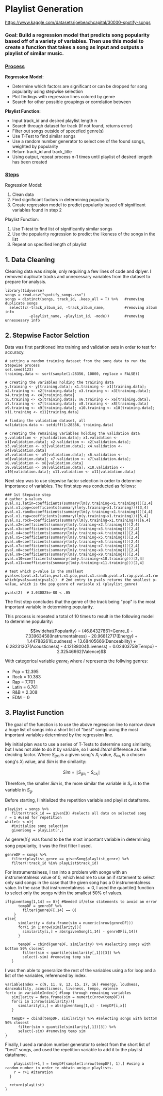 # Playlist Generation

https://www.kaggle.com/datasets/joebeachcapital/30000-spotify-songs

### Goal: Build a regression model that predicts song popularity based off of a variety of variables. Then use this model to create a function that takes a song as input and outputs a playlist of similar music.

### <ins> Process </ins>
**Regression Model:**
* Determine which factors are significant or can be dropped for song popularity using stepwise selection
* Plot findings with regression lines colored by genre
* Search for other possible groupings or correlation between 

**Playlist Function:**
* Input track_id and desired playlist length n
* Search through dataset for track (If not found, returns error)
* Filter out songs outside of specefied genre(s)
* Use T-Test to find similar songs
* Use a random number generator to select one of the found songs, weighted by popularity
* Return track_id and track_title
* Using output, repeat process n-1 times until playlist of desired lengeth has been created

### <ins> Steps </ins> 

Regression Model:

1. Clean data
2. Find significant factors in determining popularity
3. Create regression model to predict popularity based off significant variables found in step 2

Playlist Function:

1. Use T-test to find list of significantly similar songs
2. Use the popularity regression to predict the likeness of the songs in the list
3. Repeat on specified length of playlist
   
## 1. Data Cleaning

Cleaning data was simple, only requiring a few lines of code and dplyer. I removed duplicate tracks and unnecessary variables from the dataset to prepare for analysis.

```
library(tidyverse)
songs = read.csv("spotify_songs.csv") 
songs = distinct(songs, track_id, .keep_all = T) %>%   #removing duplicate songs
  select(c(-track_album_id, -track_album_name,         #removing album info
           -playlist_name, -playlist_id, -mode))       #removing unnessesary info
```

## 2. Stepwise Factor Selction

Data was first partitioned into training and validation sets in order to test for accuracy.

```
# setting a random training dataset from the song data to run the Stepwise process
set.seed(123)
training.data <- sort(sample(1:28356, 10000, replace = FALSE)) 

# creating the variables holding the training data
y.training <- y[training.data]; x1.training <- x1[training.data]; x2.training <- x2[training.data]; x3.training <- x3[training.data]; x4.training <- x4[training.data]
x5.training <- x5[training.data]; x6.training <- x6[training.data]; x7.training <- x7[training.data]; x8.training <- x8[training.data]
x9.training <- x9[training.data]; x10.training <- x10[training.data]; x11.training <- x11[training.data]

# finding the validation dataset, all 
validation.data <- setdiff(1:28356, training.data)

# creating the remaining variables holding the validation data
y.validation <- y[validation.data]; x1.validation <- x1[validation.data]; x2.validation <- x2[validation.data]; x3.validation <- x3[validation.data]; x4.validation <- x4[validation.data]
x5.validation <- x5[validation.data]; x6.validation <- x6[validation.data]; x7.validation <- x7[validation.data]; x8.validation <- x8[validation.data]
x9.validation <- x9[validation.data]; x10.validation <- x10[validation.data]; x11.validation <- x11[validation.data]
```

Next step was to use stepwise factor selection in order to determine importance of variables. The first step was conducted as follows:

```
### 1st Stepwise step
# gather p-values
pval.x1.latin=coefficients(summary(lm(y.training~x1.training)))[2,4]
pval.x1.pop=coefficients(summary(lm(y.training~x1.training)))[3,4]
pval.x1.randb=coefficients(summary(lm(y.training~x1.training)))[4,4]
pval.x1.rap=coefficients(summary(lm(y.training~x1.training)))[5,4]
pval.x1.rock=coefficients(summary(lm(y.training~x1.training)))[6,4]
pval.x2=coefficients(summary(lm(y.training~x2.training)))[2,4]
pval.x3=coefficients(summary(lm(y.training~x3.training)))[2,4]
pval.x4=coefficients(summary(lm(y.training~x4.training)))[2,4]
pval.x5=coefficients(summary(lm(y.training~x5.training)))[2,4]
pval.x6=coefficients(summary(lm(y.training~x6.training)))[2,4]
pval.x7=coefficients(summary(lm(y.training~x7.training)))[2,4]
pval.x8=coefficients(summary(lm(y.training~x8.training)))[2,4]
pval.x9=coefficients(summary(lm(y.training~x9.training)))[2,4]
pval.x10=coefficients(summary(lm(y.training~x10.training)))[2,4]
pval.x11=coefficients(summary(lm(y.training~x11.training)))[2,4]

# test which p-value is the smallest
pvals=c(pval.x1.latin,pval.x1.pop,pval.x1.randb,pval.x1.rap,pval.x1.rock,pval.x2,pval.x3,pval.x4,pval.x5,pval.x6,pval.x7,pval.x8,pval.x9,pval.x10,pval.x11)
which(pvals==min(pvals))  # 2nd entry in pvals returns the smallest p-value, which is the pop genre of variable x1 (playlist_genre)

pvals[2]  # 3.030825e-80 < .05
```

The first step concludes that the genre of the track being "pop" is the most important variable in determining popularity.

This process is repeated a total of 10 times to result in the following model to determine popularity:

$$\widehat{Popularity} = (46.84327861+Genre_I) - 7.33963458(Instrumentalness) - 20.96812717(Energy) + 1.44788261(Loudness) + 13.68405666(Danceability) + 6.28231307(Acousticness) - 4.12188004(Liveness) + 0.02403758(Tempo) - 2.32546662(Valence)$$

With categorical variable $genre_I$ where $I$ represents the follwing genres:

* Pop = 12.395
* Rock = 10.383
* Rap = 7.701
* Latin = 6.761
* R&B = 2.308
* EDM = 0

## 3. Playlist Function

The goal of the function is to use the above regression line to narrow down a huge list of songs into a short list of "best" songs using the most important variables determined by the regression line.

My initial plan was to use a series of T-Tests to determine song similarity, but I was not able to do it by variable, so I used *literal* difference as the deciding factor. Where $S_{gx_i}$ is a given song's $X_i$ value, $S_{cx_i}$ is a chosen song's $X_i$ value, and $Sim$ is the similarity:

$$Sim = \mid S_{gx_i} - S_{cx_i} \mid$$

Therefore, the smaller $Sim$ is, the more similar the variable in $S_c$ is to the variable in $S_g$.

Before starting, I initialized the repetition variable and playlist dataframe.

```
playList = songs %>%
   filter(track_id == givenID) #selects all data on selected song
r = 1 #used for repetition
while(r < n){ 
   #initialize song selection
   givenSong = playList[r,]
```

As genre($X_1$) was found to be the most important variable in determining song popularity, it was the first filter I used.

```
genreDF = songs %>% 
   filter(playlist_genre == givenSong$playlist_genre) %>%
   filter(!track_id %in% playList$track_id) 
```

For instrumentalness, I ran into a problem with songs with an instrumentalness value of 0, which lead me to use an if statement to select only said songs in the case that the given song has a 0 instrumentalness value. In the case that instrumentalness $\not = 0$, I used the quantile() function to select only the songs within the smallest 50% of values.

```
if(givenSong[1,14] == 0){ #Needed if/else statements to avoid an error
      tempDF = genreDF %>%
        filter(genreDF[,14] == 0)
    }   
else{
      similarity = data.frame(sim = numeric(nrow(genreDF)))
      for(i in 1:nrow(similarity)){
        similarity[i,] = abs(givenSong[1,14] - genreDF[i,14])
      }   
      
      tempDF = cbind(genreDF, similarity) %>% #selecting songs with bottom 50% closest
        filter(sim < quantile(similarity[,1])[3]) %>%
        select(-sim) #removing temp sim
   }
```

I was then able to generalize the rest of the variables using a for loop and a list of the variables, referenced by index.

```
variableIndex = c(9, 11, 8, 13, 15, 17, 16) #energy, loudness, danceability, acousticness, liveness, tempo, valence
for(x in variableIndex){ #loop through remaining variables
   similarity = data.frame(sim = numeric(nrow(tempDF))) 
   for(i in 1:nrow(similarity)){
      similarity[i,] = abs(givenSong[1,x] - tempDF[i,x])
   }
      
   tempDF = cbind(tempDF, similarity) %>% #selecting songs with bottom 50% closest
      filter(sim < quantile(similarity[,1])[3]) %>%
      select(-sim) #removing temp sim
}
```

Finally, I used a random number generator to select from the short list of "best" songs, and used the repetition variable to add it to the playlist dataframe.

```
    playList[r+1,] = tempDF[sample(1:nrow(tempDF), 1),] #using a random number in order to obtain unique playlists.
    r = r+1 #iteration
  }
  
  return(playList)
}
```
